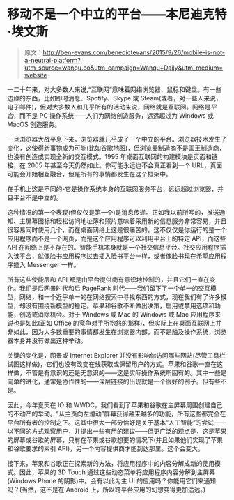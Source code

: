# 移动不是一个中立的平台——本尼迪克特·埃文斯

> 原文：<http://ben-evans.com/benedictevans/2015/9/26/mobile-is-not-a-neutral-platform?utm_source=wanqu.co&utm_campaign=Wanqu+Daily&utm_medium=website>

一二十年来，对大多数人来说,“互联网”意味着网络浏览器、鼠标和键盘。有一些边缘的东西，比如即时消息、Spotify、Skype 或 Steam(或者，对一些人来说，电子邮件)，但对大多数人和几乎所有的活动来说，网络就是互联网。网络是*平台*，而不是 PC 操作系统——人们为网络创造服务，远远超过为 Windows 或 MacOS 创造服务。

一旦浏览器大战平息下来，浏览器就几乎成了一个中立的平台。浏览器技术发生了变化，这使得新事物成为可能(比如谷歌地图)，但浏览器制造商不是国王制造商，也没有创造或实现全新的交互模式。1995 年桌面互联网的构建模块是页面和链接，在 2005 年甚至今天仍然如此。你可能永远也不会真正看到一个 URL，页面可能会开始相互融合，但是所有的事情都发生在这个框架中。

在手机上这是不同的-它是操作系统本身的互联网服务平台，远远超过浏览器，并且平台不是中立的。

这种情况的第一个表现(但仅仅是第一个)是消息传递。正如我以前所写的，推送通知、主屏幕图标和轻松访问地址簿和照片意味着采用新的信息服务非常容易，并且很容易同时使用几个，而在桌面网络上这是很痛苦的。这不仅仅是你运行的是一个应用程序而不是一个网页，而是这个应用程序可以利用平台上的特定 API，而这些 API 在网络上是不存在的。智能手机本身就是一个社交信息平台。社交应用程序插入该平台，就像脸书应用程序过去插入脸书平台一样，或者像脸书现在希望应用程序插入 Messenger 一样。

所有这些使能层和 API 都是由平台提供商有意识地控制的，并且它们一直在变化。我们是后网景时代和后 PageRank 时代——我们留下了一个单一的交互模型，网络，和一个近乎单一的在网络搜索中寻找东西的方式，现在我们有了许多模型，却没有围绕新模型的稳定。苹果和谷歌不断做出决策，启用或禁用选项和功能，创造或消除机会。对于 Windows 或 Mac 的 Windows 或 Mac 应用程序来说也是如此(正如 Office 的竞争对手所抱怨的那样)，但实际上在桌面互联网上并非如此，因为大多数重要的事情都发生在浏览器内部，而不是触及操作系统，浏览器本身并没有做出这种举动。

关键的变化是，网景或 Internet Explorer 并没有影响你访问哪些网站(尽管工具栏试图这样做)，它们也没有改变在线获取或保留用户的方式。苹果和谷歌一直在这样做，不管是有意识的还是无意识的——这是实际操作系统所固有的。其中一些是简单的进化，通常是协作性的——深层链接的出现就是一个很好的例子。但有些不是。

因此，今年夏天在 IO 和 WWDC，我们看到了苹果和谷歌在主屏幕周围创建自己的不动产的举动。“从主页向左滑动”屏幕获得越来越多的功能，所有这些都完全在平台所有者的控制之下。这其中很大一部分恰好是关于基本“人工智能”的尝试——以不同的方式观察用户，并提出一些有用的建议——但更广泛的观点是，这是苹果的屏幕或谷歌的屏幕，只有在苹果或谷歌想要的情况下(并且如果他们实现了苹果和谷歌要求的索引 API)，另一个内容提供商才能到达那里。这个会变大。

接下来，苹果和谷歌正在探索新的方法，将应用程序中的内容分解成新的使用模式。因此，苹果的 3D Touch 通过这些动态菜单将应用程序内容分解到主屏幕(Windows Phone 的阴影)中。会有以此为主 UI 的应用吗？你能用它们来通知吗？(当然，这不是在 Android 上，所以跨平台应用的幻想变得更加遥远。)